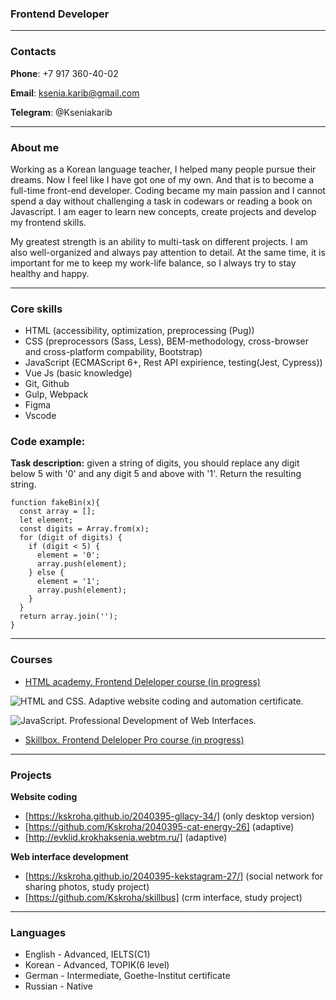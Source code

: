 ### Frontend Developer

***
### Contacts
**Phone**: +7 917 360-40-02

**Email**: ksenia.karib@gmail.com

**Telegram**: @Kseniakarib

*** 
### About me

Working as a Korean language teacher, I helped many people pursue their dreams. Now I feel like I have got one of my own. And that is to become a full-time front-end developer. Coding became my main passion and I cannot spend a day without challenging a task in codewars or reading a book on Javascript. I am eager to learn new concepts, create projects and develop my frontend skills. 

My greatest strength is an ability to multi-task on different projects. I am also well-organized and always pay attention to detail. At the same time, it is important for me to keep my work-life balance, so I always try to stay healthy and happy. 

***

### Core skills

* HTML (accessibility, optimization, preprocessing (Pug))
* CSS (preprocessors (Sass, Less), BEM-methodology, cross-browser and cross-platform compability, Bootstrap)
* JavaScript (ECMAScript 6+, Rest API expirience, testing(Jest, Cypress))
* Vue Js (basic knowledge)
* Git, Github
* Gulp, Webpack
* Figma
* Vscode

### Code example:

**Task description:** given a string of digits, you should replace any digit below 5 with '0' and any digit 5 and above with '1'. Return the resulting string.

```
function fakeBin(x){
  const array = [];
  let element;
  const digits = Array.from(x);
  for (digit of digits) {
    if (digit < 5) {
      element = '0';
      array.push(element);
    } else {
      element = '1';
      array.push(element);
    }
  }
  return array.join('');
}
```
***
### Courses

* [HTML academy. Frontend Deleloper course (in progress)](https://htmlacademy.ru/profession/frontender)

![HTML and CSS. Adaptive website coding and automation certificate.](/sert1.png")

![JavaScript. Professional Development of Web Interfaces.](/sert2.png")

* [Skillbox. Frontend Deleloper Pro course (in progress)](https://skillbox.ru/course/frontend-pro-expert/)

***
### Projects

**Website coding**
* [https://kskroha.github.io/2040395-gllacy-34/] (only desktop version)
* [https://github.com/Kskroha/2040395-cat-energy-26] (adaptive)
* [http://evklid.krokhaksenia.webtm.ru/] (adaptive)

**Web interface development**
* [https://kskroha.github.io/2040395-kekstagram-27/] (social network for sharing photos, study project)
* [https://github.com/Kskroha/skillbus] (crm interface, study project)

***
### Languages

* English - Advanced, IELTS(C1)
* Korean - Advanced, TOPIK(6 level)
* German - Intermediate, Goethe-Institut certificate
* Russian - Native